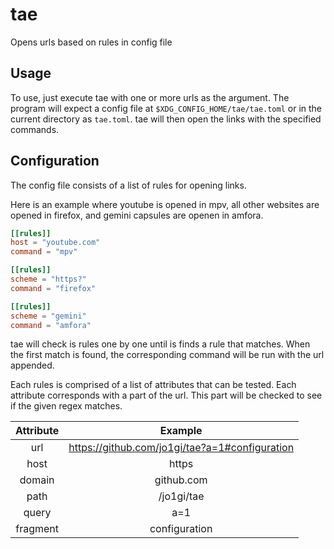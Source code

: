 # tae
Opens urls based on rules in config file

## Usage
To use, just execute tae with one or more urls as the argument. The program will
expect a config file at `$XDG_CONFIG_HOME/tae/tae.toml` or in the current
directory as `tae.toml`. tae will then open the links with the specified
commands.

## Configuration
The config file consists of a list of rules for opening links.

Here is an example where youtube is opened in mpv, all other websites are opened
in firefox, and gemini capsules are openen in amfora.
```toml
[[rules]]
host = "youtube.com"
command = "mpv"

[[rules]]
scheme = "https?"
command = "firefox"

[[rules]]
scheme = "gemini"
command = "amfora"
```

tae will check is rules one by one until is finds a rule that matches. When the
first match is found, the corresponding command will be run with the url
appended.

Each rules is comprised of a list of attributes that can be tested. Each
attribute corresponds with a part of the url. This part will be checked to see
if the given regex matches.

| Attribute |                     Example                    |
|:---------:|:----------------------------------------------:|
|    url    | https://github.com/jo1gi/tae?a=1#configuration |
|    host   |                      https                     |
|   domain  |                   github.com                   |
|    path   |                   /jo1gi/tae                   |
|   query   |                       a=1                      |
|  fragment |                  configuration                 |
